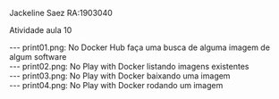 Jackeline Saez RA:1903040  
  
Atividade aula 10  
  
--- print01.png: No Docker Hub faça uma busca de alguma imagem de algum software  
--- print02.png: No Play with Docker listando imagens existentes  
--- print03.png: No Play with Docker baixando uma imagem  
--- print04.png: No Play with Docker rodando um imagem  